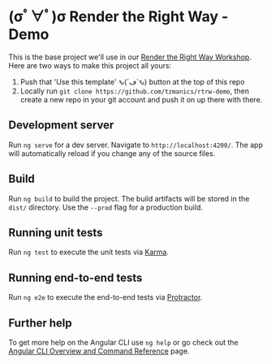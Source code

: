 # (σﾟ∀ﾟ)σ Render the Right Way - Demo

This is the base project we'll use in our [Render the Right Way Workshop](https://github.com/tzmanics/workshop-rendering-the-right-way). Here are two ways to make this project all yours:

1. Push that 'Use this template' ԅ(´ڡ`ԅ) button at the top of this repo 
2. Locally run `git clone https://github.com/tzmanics/rtrw-demo`, then create a new repo in your git account and push it on up there with there.

## Development server

Run `ng serve` for a dev server. Navigate to `http://localhost:4200/`. The app will automatically reload if you change any of the source files.

## Build

Run `ng build` to build the project. The build artifacts will be stored in the `dist/` directory. Use the `--prod` flag for a production build.

## Running unit tests

Run `ng test` to execute the unit tests via [Karma](https://karma-runner.github.io).

## Running end-to-end tests

Run `ng e2e` to execute the end-to-end tests via [Protractor](http://www.protractortest.org/).

## Further help

To get more help on the Angular CLI use `ng help` or go check out the [Angular CLI Overview and Command Reference](https://angular.io/cli) page.
